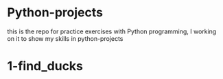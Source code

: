 # Python-projects

this is the repo for practice exercises with Python programming, I working on it to show my skills in python-projects
# 1-find_ducks
